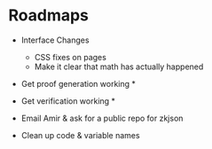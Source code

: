# Roadmaps

* Interface Changes
  * CSS fixes on pages
  * Make it clear that math has actually happened


* Get proof generation working
  * 

* Get verification working
  * 



* Email Amir & ask for a public repo for zkjson

* Clean up code & variable names 
